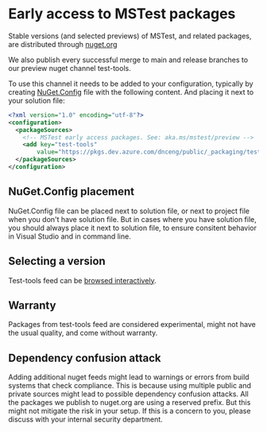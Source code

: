 # Early access to MSTest packages

Stable versions (and selected previews) of MSTest, and related packages, are distributed through [nuget.org](https://www.nuget.org/packages/MSTest)

We also publish every successful merge to main and release branches to our preview nuget channel test-tools.

To use this channel it needs to be added to your configuration, typically by creating [NuGet.Config](https://learn.microsoft.com/en-us/nuget/reference/nuget-config-file) file with the following content. And placing it next to your solution file:

```xml
<?xml version="1.0" encoding="utf-8"?>
<configuration>
  <packageSources>
    <!-- MSTest early access packages. See: aka.ms/mstest/preview -->
    <add key="test-tools"
        value="https://pkgs.dev.azure.com/dnceng/public/_packaging/test-tools/nuget/v3/index.json" />
  </packageSources>
</configuration>
```

## NuGet.Config placement

NuGet.Config file can be placed next to solution file, or next to project file when you don't have solution file. But in cases where you have solution file, you should always place it next to solution file, to ensure consitent behavior in Visual Studio and in command line.

## Selecting a version

Test-tools feed can be [browsed interactively](https://dev.azure.com/dnceng/public/_artifacts/feed/test-tools/NuGet/MSTest/versions/).

## Warranty

Packages from test-tools feed are considered experimental, might not have the usual quality, and come without warranty.

## Dependency confusion attack

Adding additional nuget feeds might lead to warnings or errors from build systems that check compliance. This is because using multiple public and private sources might lead to possible dependency confusion attacks. All the packages we publish to nuget.org are using a reserved prefix. But this might not mitigate the risk in your setup. If this is a concern to you, please discuss with your internal security department.

